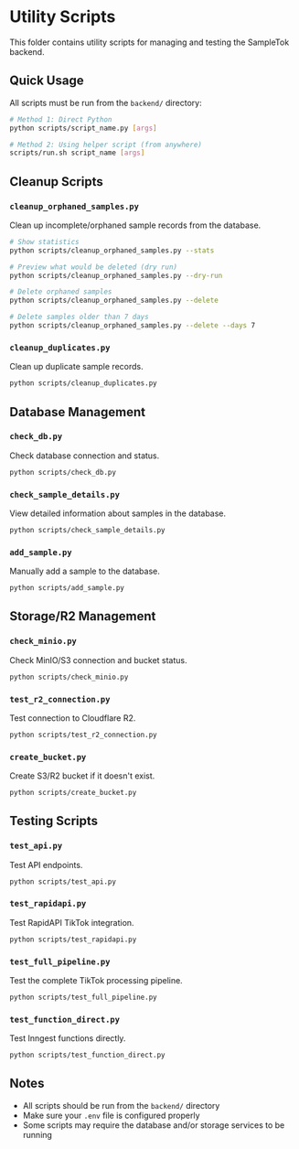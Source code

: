 # Utility Scripts

This folder contains utility scripts for managing and testing the SampleTok backend.

## Quick Usage

All scripts must be run from the `backend/` directory:

```bash
# Method 1: Direct Python
python scripts/script_name.py [args]

# Method 2: Using helper script (from anywhere)
scripts/run.sh script_name [args]
```

## Cleanup Scripts

### `cleanup_orphaned_samples.py`
Clean up incomplete/orphaned sample records from the database.

```bash
# Show statistics
python scripts/cleanup_orphaned_samples.py --stats

# Preview what would be deleted (dry run)
python scripts/cleanup_orphaned_samples.py --dry-run

# Delete orphaned samples
python scripts/cleanup_orphaned_samples.py --delete

# Delete samples older than 7 days
python scripts/cleanup_orphaned_samples.py --delete --days 7
```

### `cleanup_duplicates.py`
Clean up duplicate sample records.

```bash
python scripts/cleanup_duplicates.py
```

## Database Management

### `check_db.py`
Check database connection and status.

```bash
python scripts/check_db.py
```

### `check_sample_details.py`
View detailed information about samples in the database.

```bash
python scripts/check_sample_details.py
```

### `add_sample.py`
Manually add a sample to the database.

```bash
python scripts/add_sample.py
```

## Storage/R2 Management

### `check_minio.py`
Check MinIO/S3 connection and bucket status.

```bash
python scripts/check_minio.py
```

### `test_r2_connection.py`
Test connection to Cloudflare R2.

```bash
python scripts/test_r2_connection.py
```

### `create_bucket.py`
Create S3/R2 bucket if it doesn't exist.

```bash
python scripts/create_bucket.py
```

## Testing Scripts

### `test_api.py`
Test API endpoints.

```bash
python scripts/test_api.py
```

### `test_rapidapi.py`
Test RapidAPI TikTok integration.

```bash
python scripts/test_rapidapi.py
```

### `test_full_pipeline.py`
Test the complete TikTok processing pipeline.

```bash
python scripts/test_full_pipeline.py
```

### `test_function_direct.py`
Test Inngest functions directly.

```bash
python scripts/test_function_direct.py
```

## Notes

- All scripts should be run from the `backend/` directory
- Make sure your `.env` file is configured properly
- Some scripts may require the database and/or storage services to be running